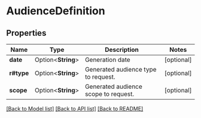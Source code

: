 # AudienceDefinition

## Properties

Name | Type | Description | Notes
------------ | ------------- | ------------- | -------------
**date** | Option<**String**> | Generation date | [optional]
**r#type** | Option<**String**> | Generated audience type to request. | [optional]
**scope** | Option<**String**> | Generated audience scope to request. | [optional]

[[Back to Model list]](../README.md#documentation-for-models) [[Back to API list]](../README.md#documentation-for-api-endpoints) [[Back to README]](../README.md)


